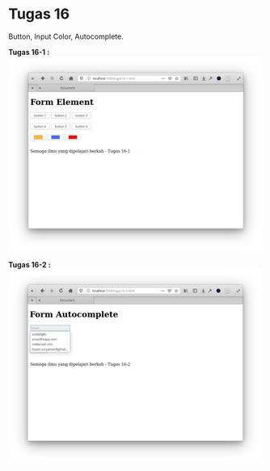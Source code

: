 # Tugas 16

Button, Input Color, Autocomplete.

**Tugas 16-1 :**
![tugas16-1](screen/tugas16-1.png)

**Tugas 16-2 :**
![tugas16-2](screen/tugas16-2.png)
